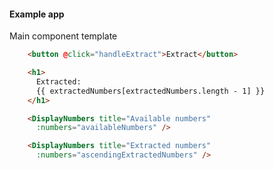 #### Example app

Main component template

```html
    <button @click="handleExtract">Extract</button>

    <h1>
      Extracted:
      {{ extractedNumbers[extractedNumbers.length - 1] }}
    </h1>

    <DisplayNumbers title="Available numbers"
      :numbers="availableNumbers" />

    <DisplayNumbers title="Extracted numbers"
      :numbers="ascendingExtractedNumbers" />
```

<aside class="notes">
</aside>
